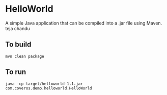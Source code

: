 HelloWorld
==========

A simple Java application that can be compiled into a .jar file using Maven.
teja chandu

To build
--------
    mvn clean package

To run
------
    java -cp target/helloworld-1.1.jar com.coveros.demo.helloworld.HelloWorld
